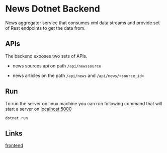 # News Dotnet Backend

News aggregator service that consumes xml data streams and provide set of Rest endpoints to get the data from.

## APIs

The backend exposes two sets of APIs.

- news sources api on path `/api/newssource`

- news articles on the path `/api/news` and `/api/news/<source_id>`

## Run

To run the server on linux machine you can run following command that will start a server on [localhost:5000](http://localhost:5000)

`dotnet run`

## Links

[frontend](https://github.com/pschoffer/news-angular-frontend)
